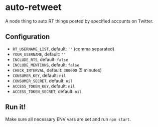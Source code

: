 # auto-retweet

A node thing to auto RT things posted by specified accounts on Twitter.

## Configuration

* `RT_USERNAME_LIST`, default: `''` (comma separated)
* `YOUR_USERNAME`, default: `''`
* `INCLUDE_RTS`, default: `false`
* `INCLUDE_MENTIONS`, default: `false`
* `CHECK_INTERVAL`, default: `300000` (5 minutes)
* `CONSUMER_KEY`, default: `nil`
* `CONSUMER_SECRET`, default: `nil`
* `ACCESS_TOKEN_KEY`, default: `nil`
* `ACCESS_TOKEN_SECRET`, default: `nil`

## Run it!

Make sure all necessary ENV vars are set and run `npm start`.
